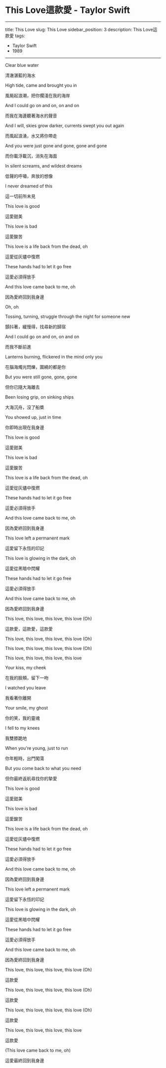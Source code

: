 # This Love這款愛 - Taylor Swift

---
title: This Love
slug: This Love
sidebar_position: 3
description: This Love這款愛
tags:
  - Taylor Swift
  - 1989
---

Clear blue water

清澈湛藍的海水

High tide, came and brought you in

風颳起浪潮，把你擱淺在我的海岸

And I could go on and on, on and on

而我在海邊聽著海水的聲音

And I will, skies grow darker, currents swept you out again

而風起浪湧，水又將你帶走

And you were just gone and gone, gone and gone

而你載浮載沉，消失在海面

In silent screams, and wildest dreams

低聲的呼嘯，奔放的想像

I never dreamed of this

這一切前所未見

This love is good

這愛甜美

This love is bad

這愛酸苦

This love is a life back from the dead, oh

這愛從灰燼中復燃

These hands had to let it go free

這愛必須得放手

And this love came back to me, oh

因為愛終回到我身邊

Oh, oh

Tossing, turning, struggle through the night for someone new

顫抖著，緩慢得，找尋新的歸宿

And I could go on and on, on and on

而我不斷前進

Lanterns burning, flickered in the mind only you

在腦海燭光閃爍，圍繞的都是你

But you were still gone, gone, gone

但你已隨大海離去

Been losing grip, on sinking ships

大海沉舟，沒了船槳

You showed up, just in time

你即時出現在我身邊

This love is good

這愛甜美

This love is bad

這愛酸苦

This love is a life back from the dead, oh

這愛從灰燼中復燃

These hands had to let it go free

這愛必須得放手

And this love came back to me, oh

因為愛終回到我身邊

This love left a permanent mark

這愛留下永恆的印記

This love is glowing in the dark, oh

這愛從黑暗中閃耀

These hands had to let it go free

這愛必須得放手

And this love came back to me, oh

因為愛終回到我身邊

This love, this love, this love, this love (Oh)

這款愛，這款愛，這款愛

This love, this love, this love, this love (Oh)

This love, this love, this love, this love (Oh)

This love, this love, this love, this love

Your kiss, my cheek

在我的臉頰，留下一吻

I watched you leave

我看著你離開

Your smile, my ghost

你的笑，我的靈魂

I fell to my knees

我雙膝跪地

When you're young, just to run

你年輕時，出門闖蕩

But you come back to what you need

但你最終返航尋找你的摯愛

This love is good

這愛甜美

This love is bad

這愛酸苦

This love is a life back from the dead, oh

這愛從灰燼中復燃

These hands had to let it go free

這愛必須得放手

And this love came back to me, oh

因為愛終回到我身邊

This love left a permanent mark

這愛留下永恆的印記

This love is glowing in the dark, oh

這愛從黑暗中閃耀

These hands had to let it go free

這愛必須得放手

And this love came back to me, oh

因為愛終回到我身邊

This love, this love, this love, this love (Oh)

這款愛

This love, this love, this love, this love (Oh)

這款愛

This love, this love, this love, this love (Oh)

這款愛

This love, this love, this love, this love

這款愛

(This love came back to me, oh)

這愛最終回到我身邊